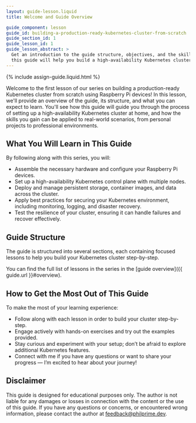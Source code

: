 ```yaml
---
layout: guide-lesson.liquid
title: Welcome and Guide Overview

guide_component: lesson
guide_id: building-a-production-ready-kubernetes-cluster-from-scratch
guide_section_id: 1
guide_lesson_id: 1
guide_lesson_abstract: >
  Get an introduction to the guide structure, objectives, and the skills you will acquire by the end. Understand how
  this guide will help you build a high-availability Kubernetes cluster with Raspberry Pi devices.
---
```


{% include assign-guide.liquid.html %}

Welcome to the first lesson of our series on building a production-ready Kubernetes cluster from scratch using Raspberry
Pi devices! In this lesson, we'll provide an overview of the guide, its structure, and what you can expect to learn.
You'll see how this guide will guide you through the process of setting up a high-availability Kubernetes cluster at
home, and how the skills you gain can be applied to real-world scenarios, from personal projects to professional
environments.

## What You Will Learn in This Guide

By following along with this series, you will:

- Assemble the necessary hardware and configure your Raspberry Pi devices.
- Set up a high-availability Kubernetes control plane with multiple nodes.
- Deploy and manage persistent storage, container images, and data across the cluster.
- Apply best practices for securing your Kubernetes environment, including monitoring, logging, and disaster recovery.
- Test the resilience of your cluster, ensuring it can handle failures and recover effectively.

## Guide Structure

The guide is structured into several sections, each containing focused lessons to help you build your Kubernetes cluster
step-by-step.

You can find the full list of lessons in the series in the [guide overview]({{ guide.url }}#overview).

## How to Get the Most Out of This Guide

To make the most of your learning experience:

- Follow along with each lesson in order to build your cluster step-by-step.
- Engage actively with hands-on exercises and try out the examples provided.
- Stay curious and experiment with your setup; don’t be afraid to explore additional Kubernetes features.
- Connect with me if you have any questions or want to share your progress — I’m excited to hear about your journey!

## Disclaimer

This guide is designed for educational purposes only. The author is not liable for any damages or losses in connection
with the content or the use of this guide. If you have any questions or concerns, or encountered wrong information,
please contact the author at [feedback@philprime.dev](mailto:feedback@phiprime.dev).
